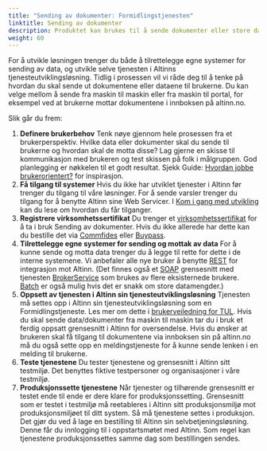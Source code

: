 ```yaml
---
title: "Sending av dokumenter: Formidlingstjenesten"
linktitle: Sending av dokumenter
description: Produktet kan brukes til å sende dokumenter eller store datamengder mellom offentlige virksomheter eller mellom offentlige og private virksomheter.
weight: 60
---
```


For å utvikle løsningen trenger du både å tilrettelegge egne systemer for sending av data, og utvikle selve tjenesten i Altinns tjenesteutviklingsløsning.
Tidlig i prosessen vil vi råde deg til å tenke på hvordan du skal sende ut dokumentene eller dataene til brukerne.
Du kan velge mellom å sende fra maskin til maskin eller fra maskin til portal, for eksempel ved at brukerne mottar dokumentene i innboksen på altinn.no.

Slik går du frem:

1. **Definere brukerbehov**
Tenk nøye gjennom hele prosessen fra et brukerperspektiv. Hvilke data eller dokumenter skal du sende til brukerne og hvordan skal de motta disse?
Lag gjerne en skisse til kommunikasjon med brukeren og test skissen på folk i målgruppen. God planlegging er nøkkelen til et godt resultat.
Sjekk Guide: [Hvordan jobbe brukerorientert?](https://www.altinndigital.no/kom-i-gang/guide-kom-i-gang-med-altinn/hvordan-jobbe-brukerorientert/) for inspirasjon.
2. **Få tilgang til systemer**
Hvis du ikke har utviklet tjenester i Altinn før trenger du tilgang til våre løsninger. For å sende varsler trenger du tilgang for å benytte Altinn sine Web Servicer.
I [Kom i gang med utvikling](/docs/kom-i-gang-med-utvikling/) kan du lese om hvordan du får tilganger.
3. **Registrere virksomhetssertifikat**
Du trenger et [virksomhetssertifikat](https://www.altinn.no/hjelp/profil/avanserte-innstillinger/hva-er-virksomhetssertifikat/) for å ta i bruk Sending av dokumenter.
Hvis du ikke allerede har dette kan du bestille det via [Commfides](https://www.commfides.com/commfides-virksomhetssertifikat/)
eller [Buypass](https://www.buypass.no/produkter/virksomhetssertifikat-esegl).
4. **Tilrettelegge egne systemer for sending og mottak av data**
For å kunne sende og motta data trenger du å legge til rette for dette i de interne systemene.
Vi anbefaler alle nye bruker å benytte [REST](/api/rest/formidling/) for integrasjon mot Altinn. 
(Det finnes også et [SOAP](/docs/api/tjenesteeiere/soap/) grensesnitt med tjenesten [BrokerService](/docs/api/soap/endepunkter-oversikt/#brokerservice) som brukes av flere eksisternede brukere. [Batch](/docs/api/tjenesteeiere/batch/) er også mulig hvis det er snakk om store datamengder.)
5. **Oppsett av tjenesten i Altinn sin tjenesteutviklingsløsning**
Tjenesten må settes opp i Altinn sin tjenesteutviklingsløsning som en Formidlingstjeneste. Les mer om dette i [brukerveiledning for TUL](/docs/tul/).
Hvis du skal sende data/dokumenter fra maskin til maskin tar du i bruk et ferdig oppsatt grensesnitt i Altinn for oversendelse.
Hvis du ønsker at brukeren skal få tilgang til dokumentene via innboksen sin på altinn.no
må du også sette opp en meldingstjeneste for å kunne sende lenken i en melding til brukerne.
6. **Teste tjenestene**
Du tester tjenestene og grensesnitt i Altinn sitt testmiljø. Det benyttes fiktive testpersoner og organisasjoner i våre testmiljø.
7. **Produksjonssette tjenestene**
Når tjenester og tilhørende grensesnitt er testet ende til ende er dere klare for produksjonssetting.
Grensesnitt som er testet i testmiljø må reetableres i Altinn sitt produksjonsmiljø mot produksjonsmiljøet til ditt system.
Så må tjenestene settes i produksjon. Det gjør du ved å lage en bestilling til Altinn sin selvbetjeningsløsning.
Denne får du innlogging til i oppstartsmøtet med Altinn. Som regel kan tjenestene produksjonssettes samme dag som bestillingen sendes.
